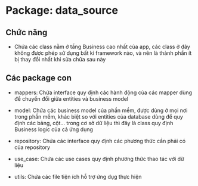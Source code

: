# Package: data_source
## Chức năng
- Chứa các class nằm ở tầng Business cao nhất của app, các class ở đây không được phép sử dụng bất kì framework nào, và nên là thành phần ít bị thay đổi nhất khi sửa chữa sau này
## Các package con
- mappers: Chứa interface quy định các hành động của các mapper dùng để chuyển đổi giữa entities và business model 

- model: Chứa các business model của phần mềm, được dùng ở mọi nơi trong phần mềm, khác biệt so với entities của database dùng để quy định các bảng, cột... trong cơ sở dữ liệu thì đây là class quy định Business logic của cả ứng dụng

- repository: Chứa các interface quy định các phương thức cần phải có của repository

- use_case: Chứa các use cases quy định phương thức thao tác với dữ liệu

- utils: Chứa các file tiện ích hỗ trợ ứng dụg thực hiện
